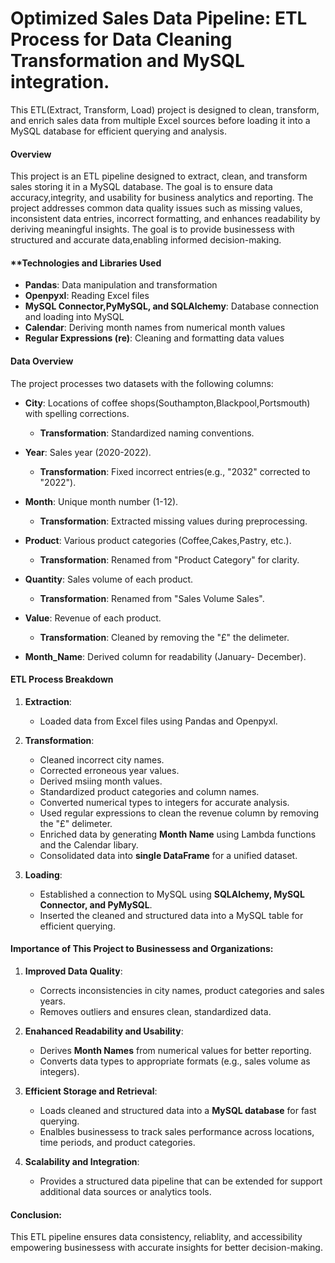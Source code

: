 # Optimized Sales Data Pipeline: ETL Process for Data Cleaning Transformation and MySQL integration.
This ETL(Extract, Transform, Load) project is designed to clean, transform, and enrich sales data from multiple Excel sources before loading it into a MySQL database for efficient querying and analysis.


#### **Overview**
This project is an ETL pipeline designed to extract, clean, and transform sales storing it in a MySQL database. The goal is to ensure data accuracy,integrity, and usability for business analytics and reporting. The project addresses common data quality issues such as missing values, inconsistent data entries, incorrect formatting, and enhances readability by deriving meaningful insights. The goal is to provide businessess with structured and accurate data,enabling informed decision-making.

#### **Technologies and Libraries Used
* **Pandas**: Data manipulation and transformation
* **Openpyxl**: Reading Excel files
* **MySQL Connector,PyMySQL, and SQLAlchemy**: Database connection and loading into MySQL
* **Calendar**: Deriving month names from numerical month values
* **Regular Expressions (re)**: Cleaning and formatting data values

#### Data Overview
The project processes two datasets with the following columns:

* **City**: Locations of coffee shops(Southampton,Blackpool,Portsmouth) with spelling corrections.
  * **Transformation**: Standardized naming conventions.

* **Year**: Sales year (2020-2022).
  * **Transformation**: Fixed incorrect entries(e.g., "2032" corrected to "2022").
 
* **Month**: Unique month number (1-12).
  * **Transformation**: Extracted missing values during preprocessing.

* **Product**: Various product categories (Coffee,Cakes,Pastry, etc.).
  * **Transformation**: Renamed from "Product Category" for clarity.
 
* **Quantity**: Sales volume of each product.
  * **Transformation**: Renamed from "Sales Volume Sales".
 
* **Value**: Revenue of each product.
  * **Transformation**: Cleaned by removing the "£" the delimeter.
 
* **Month_Name**: Derived column for readability (January- December).

 
 #### ETL Process Breakdown
  1. **Extraction**:
      * Loaded data from Excel files using Pandas and Openpyxl.

 2. **Transformation**:
      * Cleaned incorrect city names.
      * Corrected erroneous year values.
      * Derived msiing month values.
      * Standardized product categories and column names.
      * Converted numerical types to integers for accurate analysis.
      * Used regular expressions to clean the revenue column by removing the "£" delimeter.
      * Enriched data by generating **Month Name** using Lambda functions and the Calendar libary.
      * Consolidated data into **single DataFrame** for a unified dataset.

 3. **Loading**:
      * Established a connection to MySQL using **SQLAlchemy, MySQL Connector, and PyMySQL**.
      * Inserted the cleaned and structured data into a MySQL table for efficient querying.
   
#### **Importance of This Project to Businessess and Organizations**:

1. **Improved Data Quality**:
    * Corrects inconsistencies in city names, product categories and sales years.
    * Removes outliers and ensures clean, standardized data.
      
2. **Enahanced Readability and Usability**:
    * Derives **Month Names** from numerical values for better reporting.
    * Converts data types to appropriate formats (e.g., sales volume as integers).
      
3. **Efficient Storage and Retrieval**:
    * Loads cleaned and structured data into a **MySQL database** for fast querying.
    * Enalbles businessess to track sales performance across locations, time periods, and product categories.
      
4. **Scalability and Integration**:
    * Provides a structured data pipeline that can be extended for support additional data sources or analytics tools.

#### Conclusion:
This ETL pipeline ensures data consistency, reliablity, and accessibility empowering businessess with accurate insights for better decision-making.
